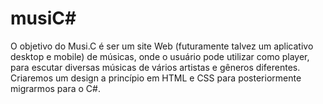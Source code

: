 # musiC#
O objetivo do Musi.C é ser um site Web (futuramente talvez um aplicativo desktop e mobile) de músicas, onde o usuário pode utilizar como player, para escutar diversas músicas de vários artistas e gêneros diferentes. Criaremos um design a princípio em HTML e CSS para posteriormente migrarmos para o C#.
